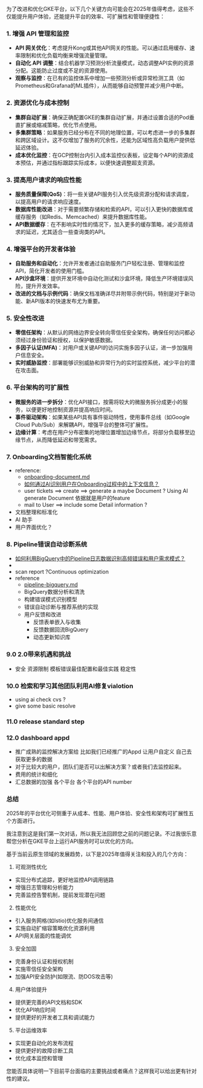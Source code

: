 为了改进和优化GKE平台，以下几个关键方向可能会在2025年值得考虑，这些不仅能提升用户体验，还能提升平台的效率、可扩展性和管理便捷性：

### 1. **增强 API 管理和监控**

- **API 网关优化**：考虑提升Kong或其他API网关的性能。可以通过启用缓存、速率限制和优化负载均衡来增强流量管理。
- **自动化 API 调整**：结合机器学习预测分析流量模式，动态调整API实例的资源分配。这能防止过度或不足的资源使用。
- **观察与监控**：在已有的监控体系中增加一些预测分析或异常检测工具（如Prometheus和Grafana的ML插件），从而能够自动预警并减少用户中断。

### 2. **资源优化与成本控制**

- **集群自动扩展**：确保正确配置GKE的集群自动扩展，并通过设置合适的Pod垂直扩展或缩减策略，优化节点使用。
- **多集群策略**：如果服务已经分布在不同的地理位置，可以考虑进一步的多集群和跨区域设计。这不仅增加了服务的冗余性，还能为区域性高负载用户提供低延迟体验。
- **成本优化监控**：在GCP控制台内引入成本监控仪表板，设定每个API的资源成本预估，并通过指标跟踪实际成本，以便快速调整超支资源。

### 3. **提高用户请求的响应性能**

- **服务质量保障(QoS)**：将一些关键API服务引入优先级资源分配和请求调度，以提高用户的请求响应速度。
- **数据库性能改进**：对于需要频繁存储和检索的API，可以引入更快的数据库或缓存服务（如Redis、Memcached）来提升数据库性能。
- **API数据缓存**：在不影响实时性的情况下，加入更多的缓存策略，减少高频请求的延迟，尤其适合一些查询类的API。

### 4. **增强平台的开发者体验**

- **自助服务和自动化**：允许开发者通过自助服务门户轻松注册、管理和监控API，简化开发者的使用门槛。
- **API沙盒环境**：提供开发环境中自动化测试和沙盒环境，降低生产环境错误风险，提升开发效率。
- **改进的文档与示例代码**：确保文档准确详尽并附带示例代码，特别是对于新功能、新API版本的快速发布尤为重要。

### 5. **安全性改进**

- **零信任架构**：从默认的网络边界安全转向零信任安全架构，确保任何访问都必须经过身份验证和授权，以保护敏感数据。
- **多因子认证(MFA)**：对用户或关键API的访问实施多因子认证，进一步加强用户信息安全。
- **实时威胁监控**：部署能够识别威胁和异常行为的实时监控系统，减少平台的潜在攻击面。

### 6. **平台架构的可扩展性**

- **微服务的进一步拆分**：优化API接口，按需将较大的微服务拆分成更小的服务，以便更好地控制资源并提高响应时间。
- **事件驱动架构**：如果某些API具有事件驱动特性，使用事件总线（如Google Cloud Pub/Sub）来解耦API，增强平台的整体可扩展性。
- **边缘计算**：考虑在用户分布密集的地理位置增加边缘节点，将部分负载移至边缘节点，从而降低延迟和带宽需求。

### 7. Onboarding文档智能化系统

- reference:
  - [onboarding-document.md](./onboarding-document.md)
  - [如何通过AI识别用户在Onboarding过程中的上下文信息？](./how-using-ai-onboarding.md)
  - user tickets ==> create ==> generate a maybe Document ? Using AI generate Document 依据就是用户的feature
  - mail to User ==> include some Detail information ?
- 文档整理和标准化
- AI 助手
- 用户界面优化？

### 8. Pipeline错误自动诊断系统

- [如何利用BigQuery中的Pipeline日志数据识别高频错误和用户需求模式？](./how-using-bigquery-pipeline.md)
-
- scan report ?Continuous optimization
- reference
  - [pipeline-bigquery.md](./pipeline-bigquery.md)
  - BigQuery数据分析和清洗
  - 构建错误模式识别模型
  - 错误自动诊断与推荐系统的实现
  - 用户反馈和改进
    - 反馈表单嵌入与收集
    - 反馈数据回流BigQuery
    - 动态更新知识库

### 9.0 2.0带来机遇和挑战

- 安全 资源限制 模板错误最佳配置和最佳实践 稳定性

### 10.0 检索和学习其他团队利用AI修复vialotion

- using ai check cvs ?
- give some basic resolve

### 11.0 release standard step

### 12.0 dashboard appd

- 推广成熟的监控解决方案给 比如我们已经推广的Appd 让用户自定义 自己去获取更多的数据
- 对于比较大的用户，团队们是否可以出解决方案？或者我们去监控起来。
- 费用的统计和细化
- 汇总数据的加强 各个平台 各个平台的API number

### 总结

2025年的平台优化可侧重于从成本、性能、用户体验、安全性和架构可扩展性五个方面进行。

我注意到这是我们第一次对话，所以我无法回顾您之前的问题记录。不过我很乐意帮您分析在GKE平台上运行API服务时可以优化的方向。

基于当前云原生领域的发展趋势，以下是2025年值得关注和投入的几个方向：

1. 可观测性优化

- 实现分布式追踪，更好地监控API调用链路
- 增强日志管理和分析能力
- 完善监控告警机制，提前发现潜在问题

2. 性能优化

- 引入服务网格(如Istio)优化服务间通信
- 实施自动扩缩容策略优化资源利用
- API网关层面的性能调优

3. 安全加固

- 完善身份认证和授权机制
- 实施零信任安全架构
- 加强API安全防护(如限流、防DOS攻击等)

4. 用户体验提升

- 提供更完善的API文档和SDK
- 优化API响应时间
- 提供更好的开发者工具和调试能力

5. 平台运维效率

- 实现更自动化的发布流程
- 提供更好的故障诊断工具
- 优化成本监控和管理

您能否具体说明一下目前平台面临的主要挑战或者痛点？这样我可以给出更有针对性的建议。
